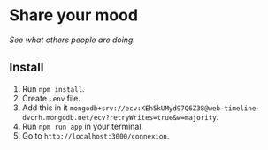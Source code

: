 # Share your mood
*See what others people are doing.*

## Install
1. Run `npm install`.
2. Create `.env` file.
3. Add this in it `mongodb+srv://ecv:KEh5kUMyd97Q6Z38@web-timeline-dvcrh.mongodb.net/ecv?retryWrites=true&w=majority`.
4. Run `npm run app` in your terminal.
5. Go to `http://localhost:3000/connexion`.